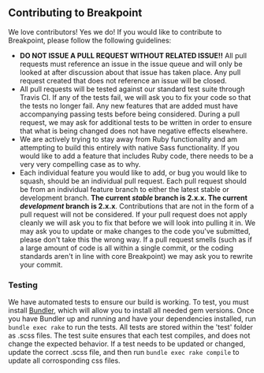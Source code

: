 ## Contributing to Breakpoint

We love contributors! Yes we do! If you would like to contribute to Breakpoint, please follow the following guidelines:

- **DO NOT ISSUE A PULL REQUEST WITHOUT RELATED ISSUE!!** All pull requests must reference an issue in the issue queue and will only be looked at after discussion about that issue has taken place. Any pull request created that does not reference an issue will be closed.
- All pull requests will be tested against our standard test suite through Travis CI. If any of the tests fail, we will ask you to fix your code so that the tests no longer fail. Any new features that are added must have accompanying passing tests before being considered. During a pull request, we may ask for additional tests to be written in order to ensure that what is being changed does not have negative effects elsewhere.
- We are actively trying to stay away from Ruby functionality and am attempting to build this entirely with native Sass functionality. If you would like to add a feature that includes Ruby code, there needs to be a very very compelling case as to why.
- Each individual feature you would like to add, or bug you would like to squash, should be an individual pull request. Each pull request should be from an individual feature branch to either the latest stable or development branch. **The current _stable_ branch is 2.x.x. The current _development_ branch is 2.x.x**. Contributions that are not in the form of a pull request will not be considered. If your pull request does not apply cleanly we will ask you to fix that before we will look into pulling it in. We may ask you to update or make changes to the code you've submitted, please don't take this the wrong way. If a pull request smells (such as if a large amount of code is all within a single commit, or the coding standards aren't in line with core Breakpoint) we may ask you to rewrite your commit.

### Testing

We have automated tests to ensure our build is working. To test, you must install [Bundler](http://bundler.io/), which will allow you to install all needed gem versions. Once you have Bundler up and running and have your dependencies installed, run `bundle exec rake` to run the tests. All tests are stored within the 'test' folder as .scss files. The test suite ensures that each test compiles, and does not change the expected behavior. If a test needs to be updated or changed, update the correct .scss file, and then run `bundle exec rake compile` to update all corrosponding css files.
